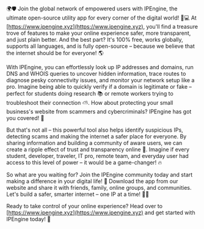 🌍🛡️ Join the global network of empowered users with IPEngine, the ultimate open-source utility app for every corner of the digital world! 📡💻 At [https://www.ipengine.xyz](https://www.ipengine.xyz), you'll find a treasure trove of features to make your online experience safer, more transparent, and just plain better. And the best part? It's 100% free, works globally, supports all languages, and is fully open-source – because we believe that the internet should be for everyone! 🌎

With IPEngine, you can effortlessly look up IP addresses and domains, run DNS and WHOIS queries to uncover hidden information, trace routes to diagnose pesky connectivity issues, and monitor your network setup like a pro. Imagine being able to quickly verify if a domain is legitimate or fake – perfect for students doing research 📚 or remote workers trying to troubleshoot their connection ⛅️. How about protecting your small business's website from scammers and cybercriminals? IPEngine has got you covered! 💪

But that's not all – this powerful tool also helps identify suspicious IPs, detecting scams and making the internet a safer place for everyone. By sharing information and building a community of aware users, we can create a ripple effect of trust and transparency online 🌊. Imagine if every student, developer, traveler, IT pro, remote team, and everyday user had access to this level of power – it would be a game-changer! 🔥

So what are you waiting for? Join the IPEngine community today and start making a difference in your digital life! 🚀 Download the app from our website and share it with friends, family, online groups, and communities. Let's build a safer, smarter internet – one IP at a time! 💪🌟

Ready to take control of your online experience? Head over to [https://www.ipengine.xyz](https://www.ipengine.xyz) and get started with IPEngine today! 🚀